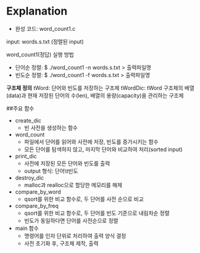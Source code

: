 # Explanation

- 완성 코드: word_count1.c

input: words.s.txt (정렬된 input)

word_count1(정답) 실행 방법
- 단어순 정렬: $ ./word_count1 -n words.s.txt > 출력파일명
- 빈도순 정렬: $ ./word_count1 -f words.s.txt > 출력파일명


**구조체 정의**
tWord: 단어와 빈도를 저장하는 구조체
tWordDic: tWord 구조체의 배열(data)과 현재 저장된 단어의 수(len), 배열의 용량(capacity)을 관리하는 구조체

##주요 함수
- create_dic
  - 빈 사전을 생성하는 함수
- word_count
  - 파일에서 단어를 읽어와 사전에 저장, 빈도를 증가시키는 함수
  - 모든 단어를 탐색하지 않고, 마지막 단어와 비교하여 처리(sorted input)
- print_dic
  - 사전에 저장된 모든 단어와 빈도를 출력
  - output 형식: 단어\t빈도
- destroy_dic
  - malloc과 realloc으로 할당한 메모리를 해제
- compare_by_word
  - qsort를 위한 비교 함수로, 두 단어를 사전 순으로 비교
- compare_by_freq
  - qsort를 위한 비교 함수로, 두 단어를 빈도 기준으로 내림차순 정렬
  - 빈도가 동일하다면 단어를 사전순으로 정렬
- main 함수
  - 명령어를 인자 단위로 처리하여 출력 양식 결정
  - 사전 초기화 후, 구조체 제작, 출력
